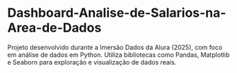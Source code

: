 # Dashboard-Analise-de-Salarios-na-Area-de-Dados
Projeto desenvolvido durante a Imersão Dados da Alura (2025), com foco em análise de dados em Python. Utiliza bibliotecas como Pandas, Matplotlib e Seaborn para exploração e visualização de dados reais.
